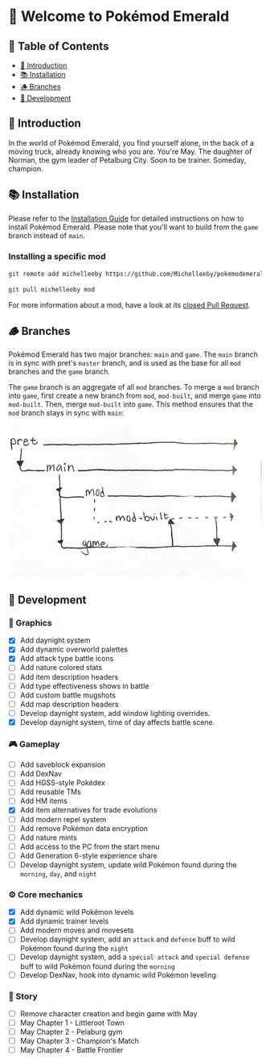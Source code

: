 # 👋 Welcome to Pokémod Emerald

## 📖 Table of Contents

- [📝 Introduction](#-introduction)
- [📚 Installation](#-installation)
- [🪵 Branches](#-branches)
- [🚧 Development](#-development)

## 📝 Introduction

In the world of Pokémod Emerald, you find yourself alone, in the back of a moving truck, already knowing who you are. You're May. The daughter of Norman, the gym leader of Petalburg City. Soon to be trainer. Someday, champion.

## 📚 Installation

Please refer to the [Installation Guide](INSTALL.md) for detailed instructions on how to install Pokémod Emerald. Please note that you'll want to build from the `game` branch instead of `main`.

### Installing a specific mod

```bash
git remote add michelleeby https://github.com/Michelleeby/pokemodemerald.git
```

```bash
git pull michelleeby mod
```

For more information about a mod, have a look at its [closed Pull Request](https://github.com/Michelleeby/pokemodemerald/pulls?q=is%3Apr+is%3Aclosed+label%3Amod).

## 🪵 Branches

Pokémod Emerald has two major branches: `main` and `game`. The `main` branch is in sync with pret's `master` branch, and is used as the base for all `mod` branches and the `game` branch.

The `game` branch is an aggregate of all `mod` branches. To merge a `mod` branch into `game`, first create a new branch from `mod`, `mod-built`, and merge `game` into `mod-built`. Then, merge `mod-built` into `game`. This method ensures that the `mod` branch stays in sync with `main`:

![branching workflow](assets/branching-workflow.jpg)

## 🚧 Development

### 🎨 Graphics

- [x] Add daynight system
- [x] Add dynamic overworld palettes
- [x] Add attack type battle icons
- [ ] Add nature colored stats
- [ ] Add item description headers
- [ ] Add type effectiveness shows in battle
- [ ] Add custom battle mugshots
- [ ] Add map description headers
- [ ] Develop daynight system, add window lighting overrides.
- [x] Develop daynight system, time of day affects battle scene.

### 🎮 Gameplay

- [ ] Add saveblock expansion
- [ ] Add DexNav
- [ ] Add HGSS-style Pokédex
- [ ] Add reusable TMs
- [ ] Add HM items
- [x] Add item alternatives for trade evolutions
- [ ] Add modern repel system
- [ ] Add remove Pokémon data encryption
- [ ] Add nature mints
- [ ] Add access to the PC from the start menu
- [ ] Add Generation 6-style experience share
- [ ] Develop daynight system, update wild Pokémon found during the `morning`, `day`, and `night`

### ⚙️ Core mechanics

- [x] Add dynamic wild Pokémon levels
- [x] Add dynamic trainer levels
- [ ] Add modern moves and movesets
- [ ] Develop daynight system, add an `attack` and `defense` buff to wild Pokémon found during the `night`
- [ ] Develop daynight system, add a `special attack` and `special defense` buff to wild Pokémon found during the `morning`
- [ ] Develop DexNav, hook into dynamic wild Pokémon leveling

### 📖 Story

- [ ] Remove character creation and begin game with May
- [ ] May Chapter 1 - Littleroot Town
- [ ] May Chapter 2 - Pelaburg gym
- [ ] May Chapter 3 - Champion's Match
- [ ] May Chapter 4 - Battle Frontier
